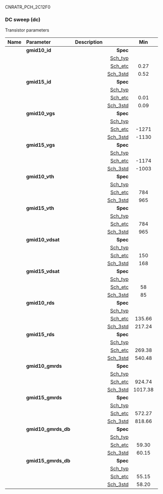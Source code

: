CNRATR_PCH_2C12F0

### DC sweep (dc)

Transistor parameters



|**Name**|**Parameter**|**Description**| |**Min**|**Typ**|**Max**| Unit|
|:---|:---|:---|---:|:---:|:---:|:---:| ---:|
||**gmid10\_id** | | **Spec**  |  | **0.00** |  | **uA** |
| | | |<a href='results/dc_Sch_typical.html'>Sch_typ</a>| | 0.53 |  | |
| | | |<a href='results/dc_Sch_etc.html'>Sch_etc</a>|0.27 | 0.48 | 0.85 | |
| | | |<a href='results/dc_Sch_mc.html'>Sch_3std</a>|0.52 | 0.52 | 0.53 | |
||**gmid15\_id** | | **Spec**  |  | **0.00** |  | **uA** |
| | | |<a href='results/dc_Sch_typical.html'>Sch_typ</a>| | 0.10 |  | |
| | | |<a href='results/dc_Sch_etc.html'>Sch_etc</a>|0.01 | 0.12 | 0.32 | |
| | | |<a href='results/dc_Sch_mc.html'>Sch_3std</a>|0.09 | 0.10 | 0.10 | |
||**gmid10\_vgs** | | **Spec**  |  | **0** |  | **mV** |
| | | |<a href='results/dc_Sch_typical.html'>Sch_typ</a>| | -1124 |  | |
| | | |<a href='results/dc_Sch_etc.html'>Sch_etc</a>|-1271 | -1093 | -878 | |
| | | |<a href='results/dc_Sch_mc.html'>Sch_3std</a>|-1130 | -1125 | -1119 | |
||**gmid15\_vgs** | | **Spec**  |  | **0** |  | **mV** |
| | | |<a href='results/dc_Sch_typical.html'>Sch_typ</a>| | -991 |  | |
| | | |<a href='results/dc_Sch_etc.html'>Sch_etc</a>|-1174 | -970 | -555 | |
| | | |<a href='results/dc_Sch_mc.html'>Sch_3std</a>|-1003 | -992 | -981 | |
||**gmid10\_vth** | | **Spec**  |  | **0** |  | **mV** |
| | | |<a href='results/dc_Sch_typical.html'>Sch_typ</a>| | 969 |  | |
| | | |<a href='results/dc_Sch_etc.html'>Sch_etc</a>|784 | 937 | 1090 | |
| | | |<a href='results/dc_Sch_mc.html'>Sch_3std</a>|965 | 970 | 975 | |
||**gmid15\_vth** | | **Spec**  |  | **0** |  | **mV** |
| | | |<a href='results/dc_Sch_typical.html'>Sch_typ</a>| | 969 |  | |
| | | |<a href='results/dc_Sch_etc.html'>Sch_etc</a>|784 | 937 | 1090 | |
| | | |<a href='results/dc_Sch_mc.html'>Sch_3std</a>|965 | 970 | 975 | |
||**gmid10\_vdsat** | | **Spec**  |  | **0** |  | **mV** |
| | | |<a href='results/dc_Sch_typical.html'>Sch_typ</a>| | 169 |  | |
| | | |<a href='results/dc_Sch_etc.html'>Sch_etc</a>|150 | 168 | 174 | |
| | | |<a href='results/dc_Sch_mc.html'>Sch_3std</a>|168 | 169 | 170 | |
||**gmid15\_vdsat** | | **Spec**  |  | **0** |  | **mV** |
| | | |<a href='results/dc_Sch_typical.html'>Sch_typ</a>| | 88 |  | |
| | | |<a href='results/dc_Sch_etc.html'>Sch_etc</a>|58 | 93 | 110 | |
| | | |<a href='results/dc_Sch_mc.html'>Sch_3std</a>|85 | 88 | 90 | |
||**gmid10\_rds** | | **Spec**  |  | **0.00** |  | **MOhm** |
| | | |<a href='results/dc_Sch_typical.html'>Sch_typ</a>| | 219.13 |  | |
| | | |<a href='results/dc_Sch_etc.html'>Sch_etc</a>|135.66 | 249.88 | 440.12 | |
| | | |<a href='results/dc_Sch_mc.html'>Sch_3std</a>|217.24 | 219.51 | 221.78 | |
||**gmid15\_rds** | | **Spec**  |  | **0.00** |  | **MOhm** |
| | | |<a href='results/dc_Sch_typical.html'>Sch_typ</a>| | 642.56 |  | |
| | | |<a href='results/dc_Sch_etc.html'>Sch_etc</a>|269.38 | 1042.07 | 9699.93 | |
| | | |<a href='results/dc_Sch_mc.html'>Sch_3std</a>|540.48 | 642.11 | 743.73 | |
||**gmid10\_gmrds** | | **Spec**  |  | **0.00** |  | **V** |
| | | |<a href='results/dc_Sch_typical.html'>Sch_typ</a>| | 1021.49 |  | |
| | | |<a href='results/dc_Sch_etc.html'>Sch_etc</a>|924.74 | 1036.27 | 1051.61 | |
| | | |<a href='results/dc_Sch_mc.html'>Sch_3std</a>|1017.38 | 1021.00 | 1024.62 | |
||**gmid15\_gmrds** | | **Spec**  |  | **0.00** |  | **V** |
| | | |<a href='results/dc_Sch_typical.html'>Sch_typ</a>| | 842.60 |  | |
| | | |<a href='results/dc_Sch_etc.html'>Sch_etc</a>|572.27 | 892.79 | 982.81 | |
| | | |<a href='results/dc_Sch_mc.html'>Sch_3std</a>|818.66 | 841.56 | 864.45 | |
||**gmid10\_gmrds\_db** | | **Spec**  |  | **0.00** |  | **dB** |
| | | |<a href='results/dc_Sch_typical.html'>Sch_typ</a>| | 60.18 |  | |
| | | |<a href='results/dc_Sch_etc.html'>Sch_etc</a>|59.30 | 60.31 | 60.44 | |
| | | |<a href='results/dc_Sch_mc.html'>Sch_3std</a>|60.15 | 60.18 | 60.21 | |
||**gmid15\_gmrds\_db** | | **Spec**  |  | **0.00** |  | **dB** |
| | | |<a href='results/dc_Sch_typical.html'>Sch_typ</a>| | 58.48 |  | |
| | | |<a href='results/dc_Sch_etc.html'>Sch_etc</a>|55.15 | 58.96 | 59.81 | |
| | | |<a href='results/dc_Sch_mc.html'>Sch_3std</a>|58.20 | 58.47 | 58.74 | |

